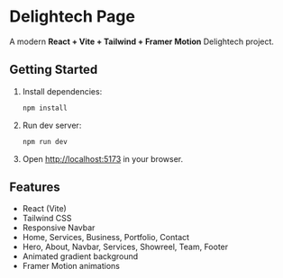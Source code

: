 # Delightech Page

A modern **React + Vite + Tailwind + Framer Motion** Delightech project.

## Getting Started

1. Install dependencies:

   ```bash
   npm install
   ```

2. Run dev server:

   ```bash
   npm run dev
   ```

3. Open [http://localhost:5173](http://localhost:5173) in your browser.

## Features

- React (Vite)
- Tailwind CSS
- Responsive Navbar
- Home, Services, Business, Portfolio, Contact
- Hero, About, Navbar, Services, Showreel, Team, Footer
- Animated gradient background
- Framer Motion animations
